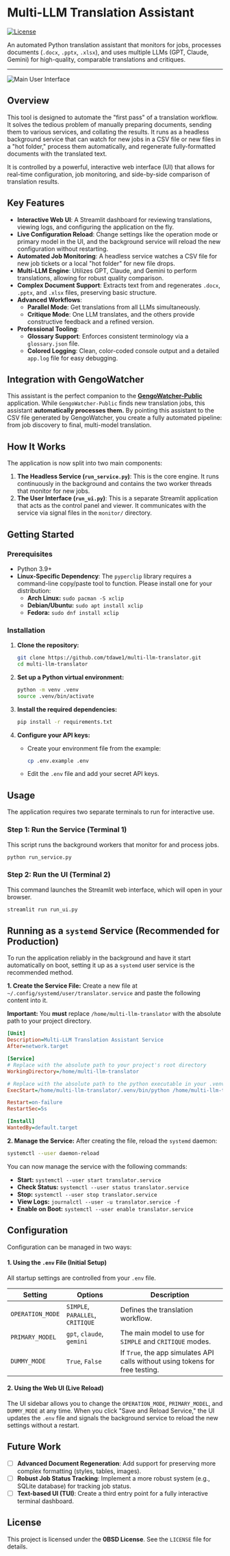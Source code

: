 # Multi-LLM Translation Assistant

[![License](https://img.shields.io/badge/License-0BSD-blue.svg)](https://opensource.org/licenses/0BSD)

An automated Python translation assistant that monitors for jobs, processes documents (`.docx`, `.pptx`, `.xlsx`), and uses multiple LLMs (GPT, Claude, Gemini) for high-quality, comparable translations and critiques.

---

![Main User Interface](https'://raw.githubusercontent.com/tdawe1/multi-llm-translator/main/assets/screenshot-main-ui.png')

## Overview

This tool is designed to automate the "first pass" of a translation workflow. It solves the tedious problem of manually preparing documents, sending them to various services, and collating the results. It runs as a headless background service that can watch for new jobs in a CSV file or new files in a "hot folder," process them automatically, and regenerate fully-formatted documents with the translated text.

It is controlled by a powerful, interactive web interface (UI) that allows for real-time configuration, job monitoring, and side-by-side comparison of translation results.

## Key Features

- **Interactive Web UI**: A Streamlit dashboard for reviewing translations, viewing logs, and configuring the application on the fly.
- **Live Configuration Reload**: Change settings like the operation mode or primary model in the UI, and the background service will reload the new configuration without restarting.
- **Automated Job Monitoring**: A headless service watches a CSV file for new job tickets or a local "hot folder" for new file drops.
- **Multi-LLM Engine**: Utilizes GPT, Claude, and Gemini to perform translations, allowing for robust quality comparison.
- **Complex Document Support**: Extracts text from and regenerates `.docx`, `.pptx`, and `.xlsx` files, preserving basic structure.
- **Advanced Workflows**:
    - **Parallel Mode**: Get translations from all LLMs simultaneously.
    - **Critique Mode**: One LLM translates, and the others provide constructive feedback and a refined version.
- **Professional Tooling**:
    - **Glossary Support**: Enforces consistent terminology via a `glossary.json` file.
    * **Colored Logging**: Clean, color-coded console output and a detailed `app.log` file for easy debugging.

## Integration with GengoWatcher

This assistant is the perfect companion to the [**GengoWatcher-Public**](https://github.com/tdawe1/GengoWatcher-Public) application. While `GengoWatcher-Public` finds new translation jobs, this assistant **automatically processes them.** By pointing this assistant to the CSV file generated by GengoWatcher, you create a fully automated pipeline: from job discovery to final, multi-model translation.

## How It Works

The application is now split into two main components:

1.  **The Headless Service (`run_service.py`)**: This is the core engine. It runs continuously in the background and contains the two worker threads that monitor for new jobs.
2.  **The User Interface (`run_ui.py`)**: This is a separate Streamlit application that acts as the control panel and viewer. It communicates with the service via signal files in the `monitor/` directory.

## Getting Started

### Prerequisites

- Python 3.9+
- **Linux-Specific Dependency**: The `pyperclip` library requires a command-line copy/paste tool to function. Please install one for your distribution:
  - **Arch Linux:** `sudo pacman -S xclip`
  - **Debian/Ubuntu:** `sudo apt install xclip`
  - **Fedora:** `sudo dnf install xclip`

### Installation

1.  **Clone the repository:**
    ```bash
    git clone https://github.com/tdawe1/multi-llm-translator.git
    cd multi-llm-translator
    ```

2.  **Set up a Python virtual environment:**
    ```bash
    python -m venv .venv
    source .venv/bin/activate
    ```

3.  **Install the required dependencies:**
    ```bash
    pip install -r requirements.txt
    ```

4.  **Configure your API keys:**
    - Create your environment file from the example:
      ```bash
      cp .env.example .env
      ```
    - Edit the `.env` file and add your secret API keys.

## Usage

The application requires two separate terminals to run for interactive use.

### Step 1: Run the Service (Terminal 1)

This script runs the background workers that monitor for and process jobs.

```bash
python run_service.py
```

### Step 2: Run the UI (Terminal 2)

This command launches the Streamlit web interface, which will open in your browser.

```bash
streamlit run run_ui.py
```

## Running as a `systemd` Service (Recommended for Production)

To run the application reliably in the background and have it start automatically on boot, setting it up as a `systemd` user service is the recommended method.

**1. Create the Service File:**
   Create a new file at `~/.config/systemd/user/translator.service` and paste the following content into it.

   **Important:** You **must** replace `/home/multi-llm-translator` with the absolute path to your project directory.

   ```ini
   [Unit]
   Description=Multi-LLM Translation Assistant Service
   After=network.target

   [Service]
   # Replace with the absolute path to your project's root directory
   WorkingDirectory=/home/multi-llm-translator

   # Replace with the absolute path to the python executable in your .venv
   ExecStart=/home/multi-llm-translator/.venv/bin/python /home/multi-llm-translator/run_service.py

   Restart=on-failure
   RestartSec=5s

   [Install]
   WantedBy=default.target
   ```

**2. Manage the Service:**
   After creating the file, reload the `systemd` daemon:
   ```bash
   systemctl --user daemon-reload
   ```

   You can now manage the service with the following commands:
   - **Start:** `systemctl --user start translator.service`
   - **Check Status:** `systemctl --user status translator.service`
   - **Stop:** `systemctl --user stop translator.service`
   - **View Logs:** `journalctl --user -u translator.service -f`
   - **Enable on Boot:** `systemctl --user enable translator.service`

## Configuration

Configuration can be managed in two ways:

#### 1. Using the `.env` File (Initial Setup)

All startup settings are controlled from your `.env` file.

| Setting                   | Options                           | Description                                                                    |
| ------------------------- | --------------------------------- | ------------------------------------------------------------------------------ |
| `OPERATION_MODE`          | `SIMPLE`, `PARALLEL`, `CRITIQUE`  | Defines the translation workflow.                                              |
| `PRIMARY_MODEL`           | `gpt`, `claude`, `gemini`         | The main model to use for `SIMPLE` and `CRITIQUE` modes.                       |
| `DUMMY_MODE`              | `True`, `False`                   | If `True`, the app simulates API calls without using tokens for free testing.  |

#### 2. Using the Web UI (Live Reload)

The UI sidebar allows you to change the `OPERATION_MODE`, `PRIMARY_MODEL`, and `DUMMY_MODE` at any time. When you click "Save and Reload Service," the UI updates the `.env` file and signals the background service to reload the new settings without a restart.

## Future Work

- [ ] **Advanced Document Regeneration**: Add support for preserving more complex formatting (styles, tables, images).
- [ ] **Robust Job Status Tracking**: Implement a more robust system (e.g., SQLite database) for tracking job status.
- [ ] **Text-based UI (TUI)**: Create a third entry point for a fully interactive terminal dashboard.

## License

This project is licensed under the **0BSD License**. See the `LICENSE` file for details.